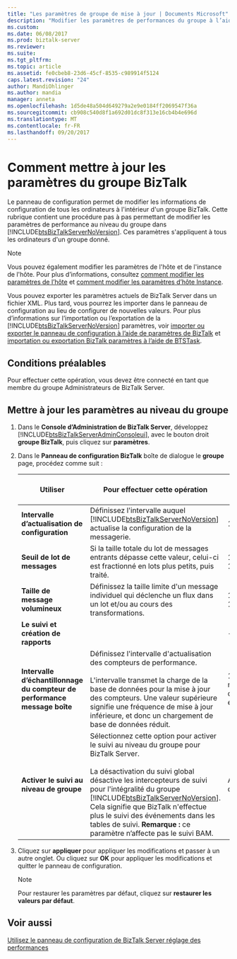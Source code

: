 ```yaml
---
title: "Les paramètres de groupe de mise à jour | Documents Microsoft"
description: "Modifier les paramètres de performances du groupe à l’aide de la console Administration de BizTalk Server"
ms.custom: 
ms.date: 06/08/2017
ms.prod: biztalk-server
ms.reviewer: 
ms.suite: 
ms.tgt_pltfrm: 
ms.topic: article
ms.assetid: fe0cbeb8-23d6-45cf-8535-c989914f5124
caps.latest.revision: "24"
author: MandiOhlinger
ms.author: mandia
manager: anneta
ms.openlocfilehash: 1d5de48a504d649279a2e9e0184ff2069547f36a
ms.sourcegitcommit: cb908c540d8f1a692d01dc8f313e16cb4b4e696d
ms.translationtype: MT
ms.contentlocale: fr-FR
ms.lasthandoff: 09/20/2017
---
```

# <a name="how-to-update-the-biztalk-group-settings"></a>Comment mettre à jour les paramètres du groupe BizTalk
Le panneau de configuration permet de modifier les informations de configuration de tous les ordinateurs à l'intérieur d'un groupe BizTalk. Cette rubrique contient une procédure pas à pas permettant de modifier les paramètres de performance au niveau du groupe dans [!INCLUDE[btsBizTalkServerNoVersion](../includes/btsbiztalkservernoversion-md.md)]. Ces paramètres s'appliquent à tous les ordinateurs d'un groupe donné.  
  
> [!NOTE]
>  Vous pouvez également modifier les paramètres de l'hôte et de l'instance de l'hôte. Pour plus d’informations, consultez [comment modifier les paramètres de l’hôte](../core/how-to-modify-host-settings.md) et [comment modifier les paramètres d’hôte Instance](../core/how-to-modify-host-instance-settings.md).  
  
 Vous pouvez exporter les paramètres actuels de BizTalk Server dans un fichier XML. Plus tard, vous pourrez les importer dans le panneau de configuration au lieu de configurer de nouvelles valeurs. Pour plus d’informations sur l’importation ou l’exportation de la [!INCLUDE[btsBizTalkServerNoVersion](../includes/btsbiztalkservernoversion-md.md)] paramètres, voir [importer ou exporter le panneau de configuration à l’aide de paramètres de BizTalk](how-to-import-biztalk-settings-using-settings-dashboard.md) et [importation ou exportation BizTalk paramètres à l’aide de BTSTask](how-to-import-biztalk-settings-using-btstask.md). 
  
## <a name="prerequisites"></a>Conditions préalables  
 Pour effectuer cette opération, vous devez être connecté en tant que membre du groupe Administrateurs de BizTalk Server.  
  
## <a name="update-the-group-level-settings"></a>Mettre à jour les paramètres au niveau du groupe  
  
1.  Dans le **Console d’Administration de BizTalk Server**, développez [!INCLUDE[btsBizTalkServerAdminConsoleui](../includes/btsbiztalkserveradminconsoleui-md.md)], avec le bouton droit **groupe BizTalk**, puis cliquez sur **paramètres**.  
  
2.  Dans le **Panneau de configuration BizTalk** boîte de dialogue le **groupe** page, procédez comme suit :  
  
    |Utiliser|Pour effectuer cette opération|Valeurs limites|Valeur par défaut|Mise à jour de la logique|  
    |--------------|----------------|---------------------|-------------------|-------------------|  
    |**Intervalle d’actualisation de configuration**|Définissez l'intervalle auquel [!INCLUDE[btsBizTalkServerNoVersion](../includes/btsbiztalkservernoversion-md.md)] actualise la configuration de la messagerie.|1 - 43200|-|-|  
    |**Seuil de lot de messages**|Si la taille totale du lot de messages entrants dépasse cette valeur, celui-ci est fractionné en lots plus petits, puis traité.|1 - 10000000|102400|Copie la valeur HKEY_LOCAL_MACHINE\Software\Microsoft\BizTalk Server\3.0\Administration\TransformThreshold|  
    |**Taille de message volumineux**|Définissez la taille limite d'un message individuel qui déclenche un flux dans un lot et/ou au cours des transformations.|1 - 10000000|1000000|Maximale existants **taille de message volumineux** et **LargeMessageFragmentSize** valeurs.|  
    |**Le suivi et création de rapports**||-|-|-|  
    |**Intervalle d’échantillonnage du compteur de performance message boîte**|Définissez l'intervalle d'actualisation des compteurs de performance.<br /><br /> L'intervalle transmet la charge de la base de données pour la mise à jour des compteurs. Une valeur supérieure signifie une fréquence de mise à jour inférieure, et donc un chargement de base de données réduit.|1 – Valeur maximale de type entier|-|Valeur la plus grande sur tous les ordinateurs du groupe BizTalk, le cas échéant. Sinon, valeur par défaut.|  
    |**Activer le suivi au niveau de groupe**|Sélectionnez cette option pour activer le suivi au niveau du groupe pour BizTalk Server.<br /><br /> La désactivation du suivi global désactive les intercepteurs de suivi pour l'intégralité du groupe [!INCLUDE[btsBizTalkServerNoVersion](../includes/btsbiztalkservernoversion-md.md)]. Cela signifie que BizTalk n'effectue plus le suivi des événements dans les tables de suivi. **Remarque :** ce paramètre n’affecte pas le suivi BAM.|Activé, désactivé|Actif|-|  
  
3.  Cliquez sur **appliquer** pour appliquer les modifications et passer à un autre onglet. Ou cliquez sur **OK** pour appliquer les modifications et quitter le panneau de configuration.  
  
    > [!NOTE]
    >  Pour restaurer les paramètres par défaut, cliquez sur **restaurer les valeurs par défaut**.  
  
## <a name="see-also"></a>Voir aussi  
 [Utilisez le panneau de configuration de BizTalk Server réglage des performances](../core/using-settings-dashboard-for-biztalk-server-performance-tuning.md)